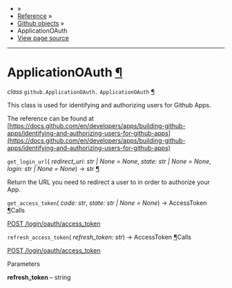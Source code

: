 - »
- [Reference](https://pygithub.readthedocs.io/en/stable/reference.html) »
- [Github objects](https://pygithub.readthedocs.io/en/stable/github_objects.html) »
- ApplicationOAuth
- [View page source](https://pygithub.readthedocs.io/en/stable/_sources/github_objects/ApplicationOAuth.rst.txt)

* * *

# ApplicationOAuth [¶](https://pygithub.readthedocs.io/en/stable/github_objects/ApplicationOAuth.html\#applicationoauth "Permalink to this headline")

_class_ `github.ApplicationOAuth.` `ApplicationOAuth` [¶](https://pygithub.readthedocs.io/en/stable/github_objects/ApplicationOAuth.html#github.ApplicationOAuth.ApplicationOAuth "Permalink to this definition")

This class is used for identifying and authorizing users for Github Apps.

The reference can be found at
[https://docs.github.com/en/developers/apps/building-github-apps/identifying-and-authorizing-users-for-github-apps](https://docs.github.com/en/developers/apps/building-github-apps/identifying-and-authorizing-users-for-github-apps)

`get_login_url`( _redirect\_uri: str \| None = None_, _state: str \| None = None_, _login: str \| None = None_) → str [¶](https://pygithub.readthedocs.io/en/stable/github_objects/ApplicationOAuth.html#github.ApplicationOAuth.ApplicationOAuth.get_login_url "Permalink to this definition")

Return the URL you need to redirect a user to in order to authorize your App.

`get_access_token`( _code: str_, _state: str \| None = None_) → AccessToken [¶](https://pygithub.readthedocs.io/en/stable/github_objects/ApplicationOAuth.html#github.ApplicationOAuth.ApplicationOAuth.get_access_token "Permalink to this definition")Calls

[POST /login/oauth/access\_token](https://docs.github.com/en/developers/apps/identifying-and-authorizing-users-for-github-apps)

`refresh_access_token`( _refresh\_token: str_) → AccessToken [¶](https://pygithub.readthedocs.io/en/stable/github_objects/ApplicationOAuth.html#github.ApplicationOAuth.ApplicationOAuth.refresh_access_token "Permalink to this definition")Calls

[POST /login/oauth/access\_token](https://docs.github.com/en/developers/apps/identifying-and-authorizing-users-for-github-apps)

Parameters

**refresh\_token** – string